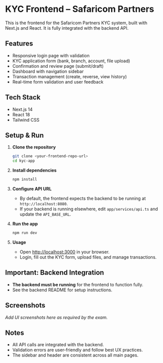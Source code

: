 # KYC Frontend – Safaricom Partners

This is the frontend for the Safaricom Partners KYC system, built with Next.js and React. It is fully integrated with the backend API.

## Features

- Responsive login page with validation
- KYC application form (bank, branch, account, file upload)
- Confirmation and review page (submit/draft)
- Dashboard with navigation sidebar
- Transaction management (create, reverse, view history)
- Real-time form validation and user feedback

## Tech Stack

- Next.js 14
- React 18
- Tailwind CSS

## Setup & Run

1. **Clone the repository**

   ```sh
   git clone <your-frontend-repo-url>
   cd kyc-app
   ```

2. **Install dependencies**

   ```sh
   npm install
   ```

3. **Configure API URL**

   - By default, the frontend expects the backend to be running at `http://localhost:8080`.
   - If your backend is running elsewhere, edit `app/services/api.ts` and update the `API_BASE_URL`.

4. **Run the app**

   ```sh
   npm run dev
   ```

5. **Usage**
   - Open [http://localhost:3000](http://localhost:3000) in your browser.
   - Login, fill out the KYC form, upload files, and manage transactions.

## Important: Backend Integration

- **The backend must be running** for the frontend to function fully.
- See the backend README for setup instructions.

## Screenshots

_Add UI screenshots here as required by the exam._

## Notes

- All API calls are integrated with the backend.
- Validation errors are user-friendly and follow best UX practices.
- The sidebar and header are consistent across all main pages.
